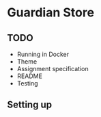 # Guardian Store

## TODO
- Running in Docker
- Theme
- Assignment specification
- README
- Testing
## Setting up